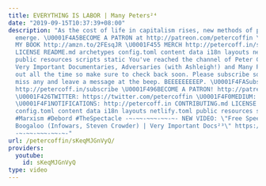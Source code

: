 ```yaml
---
title: EVERYTHING IS LABOR | Many Peters²⁴
date: "2019-09-15T10:37:39+08:00"
description: "As the cost of life in capitalism rises, new methods of payment must
  emerge. \U0001F4A5BECOME A PATRON at http://patreon.com/petercoffin \U0001F4D5 ORDER
  MY BOOK http://amzn.to/2FEsqJR \U0001F455 MERCH http://petercoff.in/store CONTRIBUTING.md
  LICENSE README.md archetypes config.toml content data i18n layouts netlify.toml
  public resources scripts static You've reached the channel of Peter Coffin, a weirdo.
  Very Important Documentaries, Adversaries (with Ashleigh!) and Many Peters are coming
  out all the time so make sure to check back soon. Please subscribe so you don't
  miss any and leave a message at the beep. BEEEEEEEEEP. \U0001F4FASubscribe NOW!
  http://petercoff.in/subscribe \U0001F496BECOME A PATRON! http://patreon.com/petercoffin
  \U0001F426TWITTER: https://twitter.com/petercoffin \U0001F4F0MEDIUM: https://medium.com/@petercoffin
  \U0001F4F1NOTIFICATIONS: http://petercoff.in CONTRIBUTING.md LICENSE README.md archetypes
  config.toml content data i18n layouts netlify.toml public resources scripts static
  #Marxism #Debord #TheSpectacle -~-~~-~~~-~~-~- NEW VIDEO: \"Free Speech 2: Censorship
  Boogaloo (Infowars, Steven Crowder) | Very Important Docs²³\" https://www.youtube.com/watch?v=SlFdykutQ0g&list=PL9oHQnEByWyXObkJN9YYQS9hxBjpN8RLG
  -~-~~-~~~-~~-~-"
url: /petercoffin/sKeqMJGnVyQ/
providers:
  youtube:
    id: sKeqMJGnVyQ
type: video
---
```

